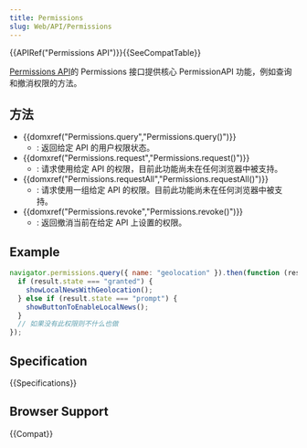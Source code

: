 ```yaml
---
title: Permissions
slug: Web/API/Permissions
---
```


{{APIRef("Permissions API")}}{{SeeCompatTable}}

[Permissions API](Permissions_API)的 Permissions 接口提供核心 PermissionAPI 功能，例如查询和撤消权限的方法。

## 方法

- {{domxref("Permissions.query","Permissions.query()")}}
  - : 返回给定 API 的用户权限状态。
- {{domxref("Permissions.request","Permissions.request()")}}
  - : 请求使用给定 API 的权限，目前此功能尚未在任何浏览器中被支持。
- {{domxref("Permissions.requestAll","Permissions.requestAll()")}}
  - : 请求使用一组给定 API 的权限。目前此功能尚未在任何浏览器中被支持。
- {{domxref("Permissions.revoke","Permissions.revoke()")}}
  - : 返回撤消当前在给定 API 上设置的权限。

## Example

```js
navigator.permissions.query({ name: "geolocation" }).then(function (result) {
  if (result.state === "granted") {
    showLocalNewsWithGeolocation();
  } else if (result.state === "prompt") {
    showButtonToEnableLocalNews();
  }
  // 如果没有此权限则不什么也做
});
```

## Specification

{{Specifications}}

## Browser Support

{{Compat}}
